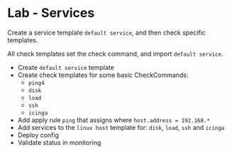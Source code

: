 Lab - Services
==============

Create a service template `default service`, and then check specific templates.

All check templates set the check command, and import `default service`.

* Create `default service` template
* Create check templates for some basic CheckCommands:
    - `ping4`
    - `disk`
    - `load`
    - `ssh`
    - `icinga`
* Add apply rule `ping` that assigns where `host.address = 192.168.*`
* Add services to the `linux host` template for: `disk`, `load`, `ssh` and `icinga`
* Deploy config
* Validate status in monitoring
